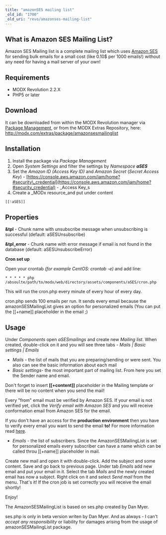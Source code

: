 ```yaml
---
title: "amazonSES mailing list"
_old_id: "1700"
_old_uri: "revo/amazonses-mailing-list"
---
```


## What is Amazon SES Mailing List?

 Amazon SES Mailing list is a complete mailing list which uses [Amazon SES](http://aws.amazon.com/ses/) for sending bulk emails for a small cost (like 0.10$ per 1000 emails!) without any need for having a mail server of your own!

## Requirements

- MODX Revolution 2.2.X
- PHP5 or later

## Download

 It can be downloaded from within the MODX Revolution manager via [Package Management](developing-in-modx/advanced-development/package-management), or from the MODX Extras Repository, here: <http://modx.com/extras/package/amazonsesmailinglist>

## Installation

1. Install the package via _Package Management_
2. Open _System Settings_ and filter the settings by _Namespace **aSES**_
3. Set the _Amazon ID (Access Key ID)_ and _Amazon Secret_ (_Secret Access Key_) - [https://console.aws.amazon.com/iam/home?#security\_credential](https://console.aws.amazon.com/iam/home?#security_credential) - _Access Key_s
4. Create a _MODx resource_and put under content

``` php 
[[!aSES]]
```

## Properties

 **&tpl** - Chunk name with unsubscribe message when unsubscribing is successful (default: aSESUnsubscribe)

 **&tpl\_error** - Chunk name with error message if email is not found in the database (default: aSESUnsubscribeError)

 **<a id="cron">Cron set up</a>**

 Open your crontab _(for example CentOS: crontab -e)_ and add line:

 ``` plain 
* * * * * php /absoulte/path/to/modx/web/directory/assets/components/aSES/cron.php
```


 This will run the cron.php every minute of every hour of every day.

 cron.php sends 100 emails per run. It sends every email because the amazonSESMailingList gives an option for personalized emails (You can put the \[\[+name\]\] placeholder in the email ;) 


## Usage

 Under _Components_ open _aSESmailings_ and create new _Mailing list_. When created, double-click on it and you will see three tabs - _Mails | Basic settings | Emails_

- _Mails_ - the list of mails that you are preparing/sending or were sent. You also can see the basic information about each mail
- _Basic settings_- the most important part of mailing list. From here you set the Sender name and email.

 Don't forget to insert **\[\[+content\]\]** placeholder in the Mailing template or there will be no content when you send the mail!


 Every "from" email must be verified by Amazon SES. If your email is not verified yet, click the _Verify email with Amazon SES_ and you will receive conformation email from Amazon SES for the email.


 If you don't have an access for the **production environment** then you have to verify every email you want to send the email **to!** For more information read [here](http://aws.amazon.com/ses/#functionality).


- _Emails_ - the list of subscribers. Since the AmazonSESMailingList is set for personalized emails every subscriber can have a name which can be called throu \[\[+name\]\] placeholder in mail.

 Create new mail and open it with double-click. Add the subject and some content. Save and go back to previous page. Under tab _Emails_ add new email and put your email in it. Select the tab _Mails_ and the newly created email has now a subject. Right click on it and select _Send mail_ from the menu. That's it! If the cron job is set correctly you will receive the email shortly!

 Enjoy!

 The AmazonSESMailingList is based on ses.php created by Dan Myer. 

 ses.php is only in beta version writen by Dan Myer. And as always - I can't _accept any responsibility_ or liability for damages arising from the usage of amazonSESMailingList package.
